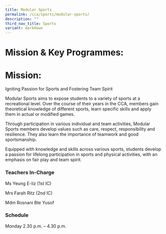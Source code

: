 ```yaml
---
title: Modular Sports
permalink: /cca/sports/modular-sports/
description: ""
third_nav_title: Sports
variant: markdown
---
```

# **Mission & Key Programmes:**

# **Mission:**

Igniting Passion for Sports and Fostering Team Spirit

Modular Sports aims to expose students to a variety of sports at a recreational level. Over the course of their years in the CCA, members gain theoretical knowledge of different sports, learn specific skills and apply them in actual or modified games.

Through participation in various individual and team activities, Modular Sports members develop values such as care, respect, responsibility and resilience. They also learn the importance of teamwork and good sportsmanship.

Equipped with knowledge and skills across various sports, students develop a passion for lifelong participation in sports and physical activities, with an emphasis on fair play and team spirit.


### **Teachers In-Charge**

Ms Yeung E-liz (1st IC)

Mrs Farah Ritz (2nd IC)

Mdm Rosnani Bte Yusof


### Schedule

Monday 2.30 p.m. – 4.30 p.m.
